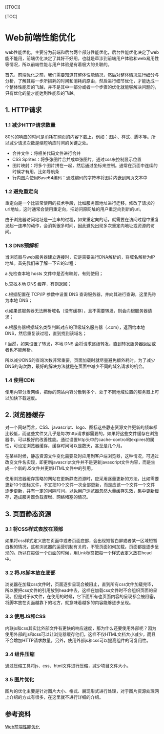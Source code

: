 [[TOC]]

[TOC]



# Web前端性能优化

web性能优化，主要分为前端和后台两个部分性能优化，后台性能优化决定了web能不能用，前端优化决定了其好不好用，也就是牵涉到前端用户体验和web易用性等情况，所以前端性能与用户体验是有着极大的关联的。

首先，前端优化之前，我们需要知道其整体性能情况，然后对整体情况进行细分与分析，了解其每一步所损耗的时间和消耗的原由，然后进行细节优化，才能达成一个整体性能质的飞越，并不是其中一部分或者一个步骤的优化就能够解决问题的，只有优化的量才能达到性能质的飞越。

## 1. HTTP请求

### 1.1 减少HTTP请求数量

80%的响应的时间是消耗在网页的内容下载上，例如：图片、样式、脚本等。所以减少请求次数是缩短响应时间的关键之处。

-   合并文件：将相关代码文件进行合并
-   CSS Sprites：将多张图片合并成单张图片，通过css来控制显示位置
-   图片映射：将多个图片拼在一起，然后通过坐标来控制。通常在页面中连续的时候才有用，比如导航条
-   行内图片使用Base64编码：通过编码的字符串将图片内嵌到网页文本中

### 1.2 避免重定向

重定向是一个比较常使用的技术手段，比如服务器地址进行迁移，修改了请求的url地址，这时通常会使用重定向，把访问原网址的用户重定向到新的url。

   由于浏览器访问地址是一连串的过程，如果重定向的话，就需要在访问过程中重复发起一连串的动作，会消耗很多时间，因此避免出现多次重定向地址或资源的访问。

### 1.3 DNS预解析

当浏览器与web服务器建立连接时，它是需要进行DNA解析的，将域名解析为IP地址。首先我们来了解一下它的过程：

   a.先检查本地 hosts 文件中是否有映射，有则使用；

   b.查找本地 DNS 缓存，有则返回；

   c.根据配置在 TCP/IP 参数中设置 DNS 查询服务器，并向其进行查询，这里先称为本地 DNS；

   d.如果该服务器无法解析域名（没有缓存），且不需要转发，则会向根服务器请求；

   e.根服务器根据域名类型判断对应的顶级域名服务器（.com），返回给本地 DNS，然后重复该过程，直到找到该域名；

   f.当然，如果设置了转发，本地 DNS 会将请求逐级转发，直到转发服务器返回或者也不能解析。

  所以减少DNS的查询次数非常重要，页面加载时就尽量避免额外耗时。为了减少DNS的询次数，最好的解决方法就是在页面中减少不同的域名请求的机会。 

### 1.4 使用CDN

使用内容分发网络，把你的网站内容分散到多个、处于不同地域位置的服务器上可以加快下载速度。

## 2. 浏览器缓存

对一个网站而言，CSS、javascript、logo、图标这些静态资源文件更新的频率都比较低，而这些文件又几乎是每次http请求都需要的，如果将这些文件缓存在浏览器中，可以极好的改善性能。通过设置http头中的cache-control和expires的属性，可设定浏览器缓存，缓存时间可以是数天，甚至是几个月。

  在某些时候，静态资源文件变化需要及时应用到客户端浏览器，这种情况，可通过改变文件名实现，即更新javascript文件并不是更新javascript文件内容，而是生成一个新的JS文件并更新HTML文件中的引用。

  使用浏览器缓存策略的网站在更新静态资源时，应采用逐量更新的方法，比如需要更新10个图标文件，不宜把10个文件一次全部更新，而是应该一个文件一个文件逐步更新，并有一定的间隔时间，以免用户浏览器忽然大量缓存失效，集中更新缓存，造成服务器负载骤增、网络堵塞的情况。



## 3. 页面静态资源

### 3.1 将CSS样式表放在顶部

如果将css样式定义放在页面中或者页面底部，会出现短暂白屏或者某一区域短暂白板的情况，这和浏览器的运营机制有关的，不管页面如何加载，页面都是逐步呈现的。所以在每做一个页面的时候，用Link标签把每一个样式表定义放在head中。

### 3.2 将JS脚本放在底部

浏览器在加载css文件时，页面逐步呈现会被阻止，直到所有css文件加载完毕，所以要把css文件的引用放到head中去，这样在加载css文件时不会组织页面的呈现。但是对于js文件，在使用的时候，它下面所有也页面内容的呈现都会被阻塞，将脚本放在页面越靠下的地方，就意味着越多的内容能够逐步呈现。

### 3.3 使用JS和CSS

内联js和css其实比外部文件有更快的响应速度，那为什么还要使用外部呢？因为使用外部的js和css可以让浏览器缓存他们，这样不仅HTML文档大小减少，而且不会增加HTTP请求数量。另外，使用外部js和css可以提高组件的可复用性。

### 3.4 组件压缩

通过压缩工具将js、css、html文件进行压缩，减少项目文件大小。

### 3.5 图片优化

图片的优化主要是针对图片大小、格式、展现形式进行处理，对于图片资源处理网上介绍的方式有很多，在这里就不进行详细的介绍。













## 参考资料

[Web前端性能优化](https://www.cnblogs.com/qidh/p/11455062.html)

